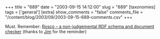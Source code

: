 +++
title = "689"
date = "2003-09-15 14:12:00"
slug = "689"
[taxonomies]
tags = ['general']
[extra]
show_comments = "false"
comments_file = "/content/blog/2003/09/2003-09-15-689-comments.csv"
+++

Must. Remember: [Rosco – a non-judgemental RDF schema and document checker](http://sw1.ilrt.org/discovery/2003/08/validation/) (thanks to [Jim](http://feetup.org/blog) for the reminder)
